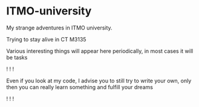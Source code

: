 # ITMO-university
My strange adventures in ITMO university.

Trying to stay alive in CT M3135


Various interesting things will appear here periodically, in most cases it will be tasks

! ! !

Even if you look at my code, I advise you to still try to write your own, only then you can really learn something and fulfill your dreams

! ! !
